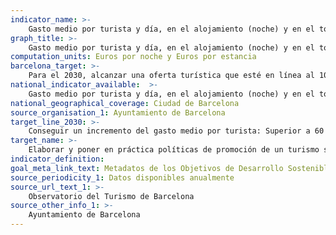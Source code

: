 ```yaml
---
indicator_name: >-
    Gasto medio por turista y día, en el alojamiento (noche) y en el total de la estancia
graph_title: >-
    Gasto medio por turista y día, en el alojamiento (noche) y en el total de la estancia
computation_units: Euros por noche y Euros por estancia
barcelona_target: >-
    Para el 2030, alcanzar una oferta turística que esté en línea al 100% con la Agenda 2030: sostenible, segura y de alta calidad
national_indicator_available:  >-
    Gasto medio por turista y día, en el alojamiento (noche) y en el total de la estancia
national_geographical_coverage: Ciudad de Barcelona
source_organisation_1: Ayuntamiento de Barcelona
target_line_2030: >-
    Conseguir un incremento del gasto medio por turista: Superior a 60 euros noche y a 90 euros estancia
target_name: >-
    Elaborar y poner en práctica políticas de promoción de un turismo sostenible que cree empleo y promueva la cultura y los productos locales
indicator_definition:
goal_meta_link_text: Metadatos de los Objetivos de Desarrollo Sostenible de las Naciones Unidas (pdf 894kB)
source_periodicity_1: Datos disponibles anualmente
source_url_text_1: >-
    Observatorio del Turismo de Barcelona
source_other_info_1: >-
    Ayuntamiento de Barcelona
---
```

